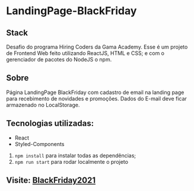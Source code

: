 # LandingPage-BlackFriday

## Stack
Desafio do programa Hiring Coders da Gama Academy.
Esse é um projeto de Frontend Web feito utilizando ReactJS, HTML e CSS; 
e com o gerenciador de pacotes do NodeJS o npm. 

## Sobre
Página LandingPage BlackFriday com cadastro de email na landing page para recebimento de novidades e promoções.
Dados do E-mail deve ficar armazenado no LocalStorage.

## Tecnologias utilizadas:
- React
- Styled-Components

1. `npm install` para instalar todas as dependências;
2. `npm run start` para rodar localmente o projeto

## Visite: [BlackFriday2021](https://blackfriday-victordev.surge.sh/)


